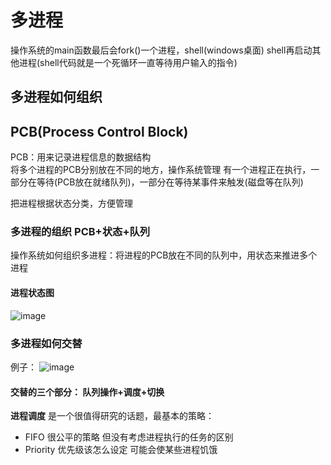 # 多进程  

操作系统的main函数最后会fork()一个进程，shell(windows桌面)  shell再启动其他进程(shell代码就是一个死循环一直等待用户输入的指令)  

## 多进程如何组织  

## PCB(Process Control Block)  

PCB：用来记录进程信息的数据结构  
将多个进程的PCB分别放在不同的地方，操作系统管理  有一个进程正在执行，一部分在等待(PCB放在就绪队列)，一部分在等待某事件来触发(磁盘等在队列)  

把进程根据状态分类，方便管理  

### 多进程的组织  PCB+状态+队列  

操作系统如何组织多进程：将进程的PCB放在不同的队列中，用状态来推进多个进程  

#### 进程状态图  

![image](https://user-images.githubusercontent.com/58176267/155971537-e05ed292-dfe6-4276-b539-64d95b1a77b1.png)

### 多进程如何交替  

例子：
![image](https://user-images.githubusercontent.com/58176267/155972500-d2667bed-2dcc-4d36-9701-6087a17ca940.png)

#### 交替的三个部分： 队列操作+调度+切换  

**进程调度**  是一个很值得研究的话题，最基本的策略： 
* FIFO 很公平的策略 但没有考虑进程执行的任务的区别  
* Priority  优先级该怎么设定 可能会使某些进程饥饿  
